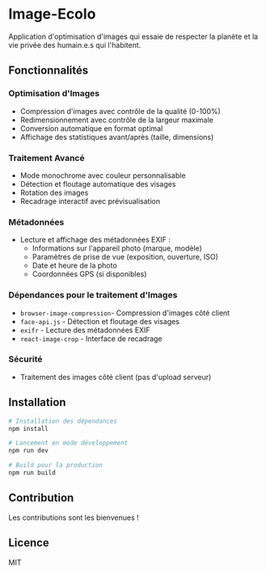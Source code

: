 # Image-Ecolo

Application d'optimisation d'images qui essaie de respecter la planète et la vie privée des humain.e.s qui l'habitent.

## Fonctionnalités

### Optimisation d'Images
- Compression d'images avec contrôle de la qualité (0-100%)
- Redimensionnement avec contrôle de la largeur maximale
- Conversion automatique en format optimal
- Affichage des statistiques avant/après (taille, dimensions)

### Traitement Avancé
- Mode monochrome avec couleur personnalisable
- Détection et floutage automatique des visages
- Rotation des images
- Recadrage interactif avec prévisualisation

### Métadonnées
- Lecture et affichage des métadonnées EXIF :
  - Informations sur l'appareil photo (marque, modèle)
  - Paramètres de prise de vue (exposition, ouverture, ISO)
  - Date et heure de la photo
  - Coordonnées GPS (si disponibles)

### Dépendances pour le traitement d'Images
- `browser-image-compression`- Compression d'images côté client
- `face-api.js` - Détection et floutage des visages
- `exifr` - Lecture des métadonnées EXIF
- `react-image-crop` - Interface de recadrage

### Sécurité
- Traitement des images côté client (pas d'upload serveur)

## Installation

```sh
# Installation des dépendances
npm install

# Lancement en mode développement
npm run dev

# Build pour la production
npm run build
```

## Contribution

Les contributions sont les bienvenues ! 

## Licence

MIT

